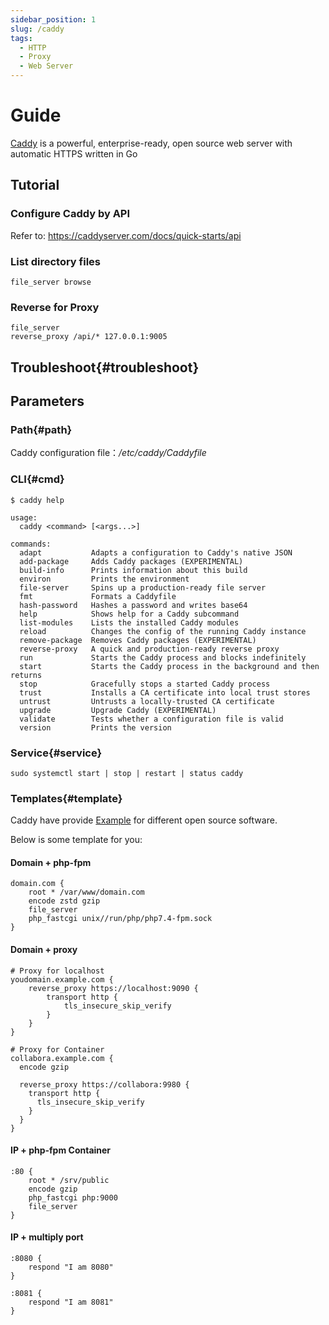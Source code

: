 ```yaml
---
sidebar_position: 1
slug: /caddy
tags:
  - HTTP
  - Proxy
  - Web Server
---
```



# Guide

[Caddy](https://caddyserver.com/) is a powerful, enterprise-ready, open source web server with automatic HTTPS written in Go

## Tutorial

### Configure Caddy by API

Refer to: https://caddyserver.com/docs/quick-starts/api

### List directory files

```
file_server browse
```

### Reverse for Proxy

```
file_server
reverse_proxy /api/* 127.0.0.1:9005
```

## Troubleshoot{#troubleshoot}

## Parameters

### Path{#path}

Caddy configuration file：*/etc/caddy/Caddyfile*   

### CLI{#cmd}

```
$ caddy help

usage:
  caddy <command> [<args...>]

commands:
  adapt           Adapts a configuration to Caddy's native JSON
  add-package     Adds Caddy packages (EXPERIMENTAL)
  build-info      Prints information about this build
  environ         Prints the environment
  file-server     Spins up a production-ready file server
  fmt             Formats a Caddyfile
  hash-password   Hashes a password and writes base64
  help            Shows help for a Caddy subcommand
  list-modules    Lists the installed Caddy modules
  reload          Changes the config of the running Caddy instance
  remove-package  Removes Caddy packages (EXPERIMENTAL)
  reverse-proxy   A quick and production-ready reverse proxy
  run             Starts the Caddy process and blocks indefinitely
  start           Starts the Caddy process in the background and then returns
  stop            Gracefully stops a started Caddy process
  trust           Installs a CA certificate into local trust stores
  untrust         Untrusts a locally-trusted CA certificate
  upgrade         Upgrade Caddy (EXPERIMENTAL)
  validate        Tests whether a configuration file is valid
  version         Prints the version

```

### Service{#service}

```
sudo systemctl start | stop | restart | status caddy
```

### Templates{#template}

Caddy have provide [Example](https://caddy.community/c/wiki/13) for different open source software.  

Below is some template for you:  

#### Domain + php-fpm

```
domain.com {
	root * /var/www/domain.com
	encode zstd gzip
	file_server
	php_fastcgi unix//run/php/php7.4-fpm.sock
}
```

#### Domain + proxy

```
# Proxy for localhost
youdomain.example.com {
    reverse_proxy https://localhost:9090 {
        transport http {
            tls_insecure_skip_verify
        }
    }
}

# Proxy for Container
collabora.example.com {
  encode gzip

  reverse_proxy https://collabora:9980 {
    transport http {
      tls_insecure_skip_verify
    }
  }
}

```

#### IP + php-fpm Container

```
:80 {
	root * /srv/public
	encode gzip
	php_fastcgi php:9000
	file_server
}
```

#### IP + multiply port

```
:8080 {
	respond "I am 8080"
}

:8081 {
	respond "I am 8081"
}
```


